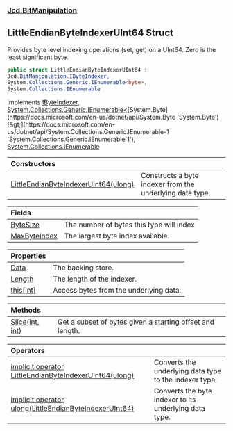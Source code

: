 ### [Jcd.BitManipulation](Jcd.BitManipulation.md 'Jcd.BitManipulation')

## LittleEndianByteIndexerUInt64 Struct

Provides byte level indexing operations (set, get) on a UInt64. Zero is the least significant byte.

```csharp
public struct LittleEndianByteIndexerUInt64 :
Jcd.BitManipulation.IByteIndexer,
System.Collections.Generic.IEnumerable<byte>,
System.Collections.IEnumerable
```

Implements [IByteIndexer](Jcd.BitManipulation.IByteIndexer.md 'Jcd.BitManipulation.IByteIndexer'), [System.Collections.Generic.IEnumerable&lt;](https://docs.microsoft.com/en-us/dotnet/api/System.Collections.Generic.IEnumerable-1 'System.Collections.Generic.IEnumerable`1')[System.Byte](https://docs.microsoft.com/en-us/dotnet/api/System.Byte 'System.Byte')[&gt;](https://docs.microsoft.com/en-us/dotnet/api/System.Collections.Generic.IEnumerable-1 'System.Collections.Generic.IEnumerable`1'), [System.Collections.IEnumerable](https://docs.microsoft.com/en-us/dotnet/api/System.Collections.IEnumerable 'System.Collections.IEnumerable')

| Constructors                                                                                                                                                                                                               |                                                          |
|:---------------------------------------------------------------------------------------------------------------------------------------------------------------------------------------------------------------------------|:---------------------------------------------------------|
| [LittleEndianByteIndexerUInt64(ulong)](Jcd.BitManipulation.LittleEndianByteIndexerUInt64.LittleEndianByteIndexerUInt64(ulong).md 'Jcd.BitManipulation.LittleEndianByteIndexerUInt64.LittleEndianByteIndexerUInt64(ulong)') | Constructs a byte indexer from the underlying data type. |

| Fields                                                                                                                                             |                                          |
|:---------------------------------------------------------------------------------------------------------------------------------------------------|:-----------------------------------------|
| [ByteSize](Jcd.BitManipulation.LittleEndianByteIndexerUInt64.ByteSize.md 'Jcd.BitManipulation.LittleEndianByteIndexerUInt64.ByteSize')             | The number of bytes this type will index |
| [MaxByteIndex](Jcd.BitManipulation.LittleEndianByteIndexerUInt64.MaxByteIndex.md 'Jcd.BitManipulation.LittleEndianByteIndexerUInt64.MaxByteIndex') | The largest byte index available.        |

| Properties                                                                                                                                |                                        |
|:------------------------------------------------------------------------------------------------------------------------------------------|:---------------------------------------|
| [Data](Jcd.BitManipulation.LittleEndianByteIndexerUInt64.Data.md 'Jcd.BitManipulation.LittleEndianByteIndexerUInt64.Data')                | The backing store.                     |
| [Length](Jcd.BitManipulation.LittleEndianByteIndexerUInt64.Length.md 'Jcd.BitManipulation.LittleEndianByteIndexerUInt64.Length')          | The length of the indexer.             |
| [this[int]](Jcd.BitManipulation.LittleEndianByteIndexerUInt64.this[int].md 'Jcd.BitManipulation.LittleEndianByteIndexerUInt64.this[int]') | Access bytes from the underlying data. |

| Methods                                                                                                                                                    |                                                           |
|:-----------------------------------------------------------------------------------------------------------------------------------------------------------|:----------------------------------------------------------|
| [Slice(int, int)](Jcd.BitManipulation.LittleEndianByteIndexerUInt64.Slice(int,int).md 'Jcd.BitManipulation.LittleEndianByteIndexerUInt64.Slice(int, int)') | Get a subset of bytes given a starting offset and length. |

| Operators                                                                                                                                                                                                                                                                                                   |                                                        |
|:------------------------------------------------------------------------------------------------------------------------------------------------------------------------------------------------------------------------------------------------------------------------------------------------------------|:-------------------------------------------------------|
| [implicit operator LittleEndianByteIndexerUInt64(ulong)](Jcd.BitManipulation.LittleEndianByteIndexerUInt64.op_ImplicitJcd.BitManipulation.LittleEndianByteIndexerUInt64(ulong).md 'Jcd.BitManipulation.LittleEndianByteIndexerUInt64.op_Implicit Jcd.BitManipulation.LittleEndianByteIndexerUInt64(ulong)') | Converts the underlying data type to the indexer type. |
| [implicit operator ulong(LittleEndianByteIndexerUInt64)](Jcd.BitManipulation.LittleEndianByteIndexerUInt64.op_Implicitulong(Jcd.BitManipulation.LittleEndianByteIndexerUInt64).md 'Jcd.BitManipulation.LittleEndianByteIndexerUInt64.op_Implicit ulong(Jcd.BitManipulation.LittleEndianByteIndexerUInt64)') | Converts the byte indexer to its underlying data type. |
